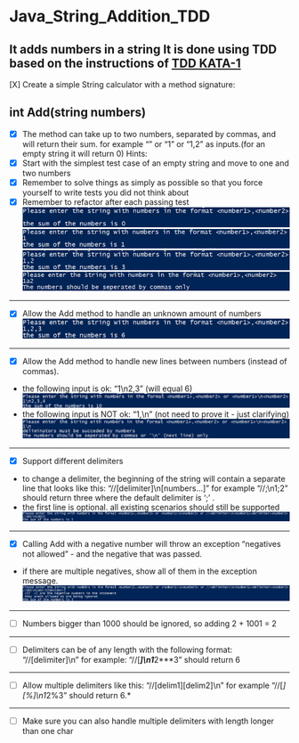 # Java_String_Addition_TDD
**It adds numbers in a string**
It is done using TDD based on the instructions of [TDD KATA-1](https://osherove.com/tdd-kata-1)
-------
[X] Create a simple String calculator with a method signature:

**int Add(string numbers)**
-------
- [X] The method can take up to two numbers, separated by commas, and will return their sum. 
for example “” or “1” or “1,2” as inputs.(for an empty string it will return 0) 
Hints:
 - [X] Start with the simplest test case of an empty string and move to one and two numbers
 - [X] Remember to solve things as simply as possible so that you force yourself to write tests you did not think about
 - [X] Remember to refactor after each passing test
 ![Test case With No Inputs](/timg/Testing_For_Empty_Input.png)
 ![Test case With Single Input](/timg/Testing_For_Single_Input.png)
 ![Test case With Two Inputs](/timg/Testing_For_Two_Inputs.png)
 ![Test case With Non comma seperator](/timg/Testing_For_Inputs_Not_Seperated_by_commas.png)
-------
- [X] Allow the Add method to handle an unknown amount of numbers
 ![Test case With More than two inputs](/timg/Testing_For_More_Than_Two_Inputs.png)
-------
- [X] Allow the Add method to handle new lines between numbers (instead of commas).
 - the following input is ok: “1\n2,3” (will equal 6)
 ![Test case With newline as A Delim](/timg/Testing_For_NewLine_As_A_Delim.png)
 - the following input is NOT ok: “1,\n” (not need to prove it - just clarifying)
 ![Test case With Single Input And A Delim](/timg/Testing_For_Single_Input_With_A_Delim.png)
-------
- [X] Support different delimiters
 - to change a delimiter, the beginning of the string will contain a separate line that looks like this: “//[delimiter]\n[numbers…]” for example “//;\n1;2” should return three where the default delimiter is ‘;’ .
 - the first line is optional. all existing scenarios should still be supported
 ![Test case with Custom Delimiters](/timg/Testing_For_Custom_Delim.png)
-------
- [X] Calling Add with a negative number will throw an exception “negatives not allowed” - and the negative that was passed. 
 - if there are multiple negatives, show all of them in the exception message.
 ![Test case with negative Numbers in the sequence](/timg/Testing_For_No_Negative_Numbers_Allowed_and_Ignore_them.png)
-------
- [ ] Numbers bigger than 1000 should be ignored, so adding 2 + 1001 = 2
-------
- [ ] Delimiters can be of any length with the following format: “//[delimiter]\n” for example: “//[***]\n1***2***3” should return 6
-------
- [ ] Allow multiple delimiters like this: “//[delim1][delim2]\n” for example “//[*][%]\n1*2%3” should return 6.*
-------
- [ ] Make sure you can also handle multiple delimiters with length longer than one char
